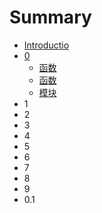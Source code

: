 # Summary

* [Introductio](README.md)
* [0](0.md)
  * [函数](0/01.md)
  * [函数](0/02.md)
  * [模块](0/03.md)
* 1
* 2
* 3
* 4
* 5
* 6
* 7
* 8
* 9
* 0.1

